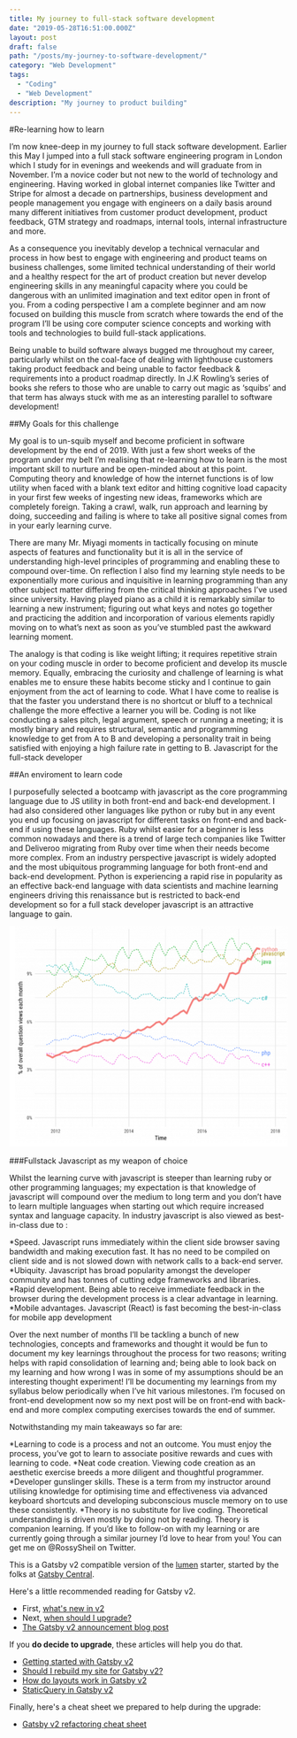 ```yaml
---
title: My journey to full-stack software development
date: "2019-05-28T16:51:00.000Z"
layout: post
draft: false
path: "/posts/my-journey-to-software-development/" 
category: "Web Development"
tags:
  - "Coding"
  - "Web Development"
description: "My journey to product building"
---
```


#Re-learning how to learn 

I’m now knee-deep in my journey to full stack software development. Earlier this May I jumped into a full stack software engineering program in London which I study for in evenings and weekends and will graduate from in November. I’m a novice coder but not new to the world of technology and engineering. Having worked in global internet companies like Twitter and Stripe for almost a decade on partnerships, business development and people management you engage with engineers on a daily basis around many different initiatives from customer product development, product feedback, GTM strategy and roadmaps, internal tools, internal infrastructure and more.

As a consequence you inevitably develop a technical vernacular and process in how best to engage with engineering and product teams on business challenges, some limited technical understanding of their world and a healthy respect for the art of product creation but never develop engineering skills in any meaningful capacity where you could be dangerous with an unlimited imagination and text editor open in front of you. From a coding perspective I am a complete beginner and am now focused on building this muscle from scratch where towards the end of the program I’ll be using core computer science concepts and working with tools and technologies to build full-stack applications.

Being unable to build software always bugged me throughout my career, particularly whilst on the coal-face of dealing with lighthouse customers taking product feedback and being unable to factor feedback & requirements into a product roadmap directly. In J.K Rowling’s series of books she refers to those who are unable to carry out magic as ‘squibs’ and that term has always stuck with me as an interesting parallel to software development!

##My Goals for this challenge

My goal is to un-squib myself and become proficient in software development by the end of 2019. With just a few short weeks of the program under my belt I’m realising that re-learning how to learn is the most important skill to nurture and be open-minded about at this point. Computing theory and knowledge of how the internet functions is of low utility when faced with a blank text editor and hitting cognitive load capacity in your first few weeks of ingesting new ideas, frameworks which are completely foreign. Taking a crawl, walk, run approach and learning by doing, succeeding and failing is where to take all positive signal comes from in your early learning curve.

There are many Mr. Miyagi moments in tactically focusing on minute aspects of features and functionality but it is all in the service of understanding high-level principles of programming and enabling these to compound over-time. On reflection I also find my learning style needs to be exponentially more curious and inquisitive in learning programming than any other subject matter differing from the critical thinking approaches I’ve used since university. Having played piano as a child it is remarkably similar to learning a new instrument; figuring out what keys and notes go together and practicing the addition and incorporation of various elements rapidly moving on to what’s next as soon as you’ve stumbled past the awkward learning moment.

The analogy is that coding is like weight lifting; it requires repetitive strain on your coding muscle in order to become proficient and develop its muscle memory. Equally, embracing the curiosity and challenge of learning is what enables me to ensure these habits become sticky and I continue to gain enjoyment from the act of learning to code. What I have come to realise is that the faster you understand there is no shortcut or bluff to a technical challenge the more effective a learner you will be. Coding is not like conducting a sales pitch, legal argument, speech or running a meeting; it is mostly binary and requires structural, semantic and programming knowledge to get from A to B and developing a personality trait in being satisfied with enjoying a high failure rate in getting to B.
Javascript for the full-stack developer

##An enviroment to learn code

I purposefully selected a bootcamp with javascript as the core programming language due to JS utility in both front-end and back-end development. I had also considered other languages like python or ruby but in any event you end up focusing on javascript for different tasks on front-end and back-end if using these languages. Ruby whilst easier for a beginner is less common nowadays and there is a trend of large tech companies like Twitter and Deliveroo migrating from Ruby over time when their needs become more complex. From an industry perspective javascript is widely adopted and the most ubiquitous programming language for both front-end and back-end development. Python is experiencing a rapid rise in popularity as an effective back-end language with data scientists and machine learning engineers driving this renaissance but is restricted to back-end development so for a full stack developer javascript is an attractive language to gain.

![python_java.jpg](./python_java.jpg)

###Fullstack Javascript as my weapon of choice

Whilst the learning curve with javascript is steeper than learning ruby or other programming languages; my expectation is that knowledge of javascript will compound over the medium to long term and you don’t have to learn multiple languages when starting out which require increased syntax and language capacity. In industry javascript is also viewed as best-in-class due to :

*Speed. Javascript runs immediately within the client side browser saving bandwidth and making execution fast. It has no need to be compiled on client side and is not slowed down with network calls to a back-end server.
*Ubiquity. Javascript has broad popularity amongst the developer community and has tonnes of cutting edge frameworks and libraries.
*Rapid development. Being able to receive immediate feedback in the browser during the development process is a clear advantage in learning.
*Mobile advantages. Javascript (React) is fast becoming the best-in-class for mobile app development

Over the next number of months I’ll be tackling a bunch of new technologies, concepts and frameworks and thought it would be fun to document my key learnings throughout the process for two reasons; writing helps with rapid consolidation of learning and; being able to look back on my learning and how wrong I was in some of my assumptions should be an interesting thought experiment!
I’ll be documenting my learnings from my syllabus below periodically when I’ve hit various milestones. I’m focused on front-end development now so my next post will be on front-end with back-end and more complex computing exercises towards the end of summer.

Notwithstanding my main takeaways so far are:

*Learning to code is a process and not an outcome. You must enjoy the process, you’ve got to learn to associate positive rewards and cues with learning to code.
*Neat code creation. Viewing code creation as an aesthetic exercise breeds a more diligent and thoughtful programmer.
*Developer gunslinger skills. These is a term from my instructor around utilising knowledge for optimising time and effectiveness via advanced keyboard shortcuts and developing subconscious muscle memory on to use these consistently.
*Theory is no substitute for live coding. Theoretical understanding is driven mostly by doing not by reading. Theory is companion learning.
If you’d like to follow-on with my learning or are currently going through a similar journey I’d love to hear from you! You can get me on @RossySheil on Twitter.







This is a Gatsby v2 compatible version of the
[lumen](https://github.com/alxshelepenok/gatsby-starter-lumen) starter, started
by the folks at [Gatsby Central](https://www.gatsbycentral.com/).

Here's a little recommended reading for Gatsby v2.

* First, [what's new in v2](https://www.gatsbycentral.com/whats-new-in-gatsby-v2)
* Next, [when should I upgrade?](https://www.gatsbycentral.com/when-should-i-upgrade-to-gatsby-v2)
* [The Gatsby v2 announcement blog post](https://www.gatsbyjs.org/blog/2018-09-17-gatsby-v2/)

If you **do decide to upgrade**, these articles will help you do that.

* [Getting started with Gatsby v2](https://www.gatsbycentral.com/getting-started-with-gatsby-v2)
* [Should I rebuild my site for Gatsby v2?](https://www.gatsbycentral.com/should-i-rebuild-my-site-for-gatsby-v2)
* [How do layouts work in Gatsby v2](https://www.gatsbycentral.com/how-do-layouts-work-in-gatsby-v2)
* [StaticQuery in Gatsby v2](https://www.gatsbycentral.com/staticquery-in-gatsby-v2)

Finally, here's a cheat sheet we prepared to help during the upgrade:

* [Gatsby v2 refactoring cheat sheet](https://www.gatsbycentral.com/gatsby-v2-refactoring-cheat-sheet)
